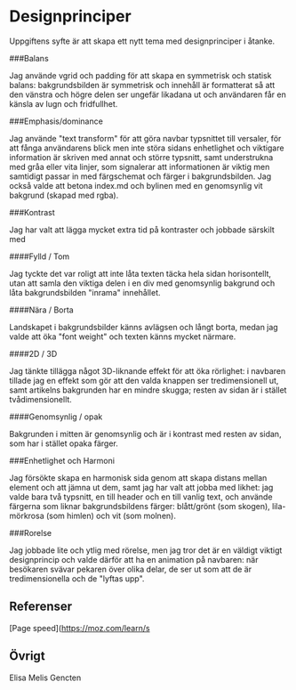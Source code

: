 Designprinciper
=======================

Uppgiftens syfte är att skapa ett nytt tema med designprinciper i åtanke.

###Balans

Jag använde vgrid och padding för att skapa en symmetrisk och statisk balans:
bakgrundsbilden är symmetrisk och  innehåll är formatterat så att den vänstra och högre delen ser ungefär likadana ut och användaren får en känsla av lugn och fridfullhet.  

###Emphasis/dominance

Jag använde "text transform" för att göra navbar typsnittet till versaler, för att fånga
användarens blick men inte störa sidans enhetlighet och viktigare information är skriven med annat och större typsnitt, samt understrukna med gråa eller vita linjer, som signalerar
att informationen är viktig men samtidigt passar in med färgschemat och färger i bakgrundsbilden. Jag också valde att betona index.md och bylinen med en genomsynlig vit bakgrund (skapad med rgba).


###Kontrast

Jag har valt att lägga mycket extra tid på kontraster och jobbade särskilt med

####Fylld / Tom

Jag tyckte det var roligt att inte låta texten täcka hela sidan horisontellt, utan
att samla den viktiga delen i en div med genomsynlig bakgrund och låta bakgrundsbilden
"inrama" innehållet.

####Nära / Borta  

Landskapet i bakgrundsbilder känns avlägsen och långt borta, medan jag valde att öka
"font weight" och texten känns mycket närmare.

####2D / 3D

Jag tänkte tillägga något 3D-liknande effekt för att öka rörlighet: i navbaren
tillade jag en effekt som gör att den valda knappen ser tredimensionell ut, samt
artikelns bakgrunden har en mindre skugga; resten av sidan är i stället
tvådimensionellt.

####Genomsynlig / opak

Bakgrunden i mitten är genomsynlig och är i kontrast med resten av sidan, som har
i stället opaka färger.


###Enhetlighet och Harmoni

Jag försökte skapa en harmonisk sida genom att skapa distans mellan element och
att jämna ut dem, samt jag har valt att jobba med likhet: jag valde bara två typsnitt,
en till header och en till vanlig text, och använde färgerna som liknar bakgrundsbildens
färger: blått/grönt (som skogen), lila-mörkrosa (som himlen) och vit (som molnen).


###Rorelse

Jag jobbade lite och ytlig med rörelse, men jag tror det är en väldigt viktigt
designprincip och valde därför att ha en animation på navbaren: när besökaren
svävar pekaren över olika delar, de ser ut som att de är tredimensionella och
de "lyftas upp".


Referenser
-----------------------

[Page speed](https://moz.com/learn/s

Övrigt
-----------------------

Elisa Melis Gencten
